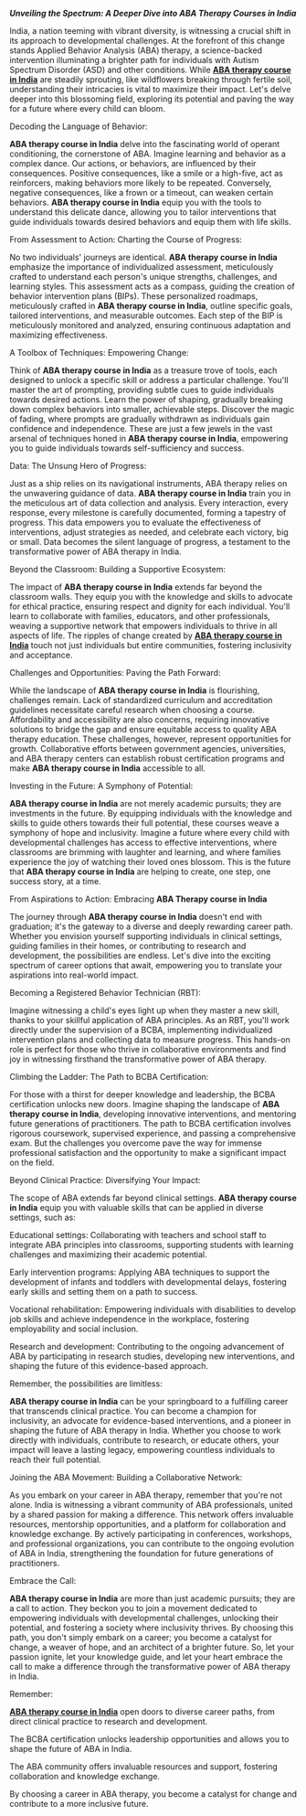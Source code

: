***Unveiling the Spectrum: A Deeper Dive into ABA Therapy Courses in India***

India, a nation teeming with vibrant diversity, is witnessing a crucial shift in its approach to developmental challenges. At the forefront of this change stands Applied Behavior Analysis (ABA) therapy, a science-backed intervention illuminating a brighter path for individuals with Autism Spectrum Disorder (ASD) and other conditions. While **[ABA therapy course in India](https://www.butterflylearnings.com/)** are steadily sprouting, like wildflowers breaking through fertile soil, understanding their intricacies is vital to maximize their impact. Let's delve deeper into this blossoming field, exploring its potential and paving the way for a future where every child can bloom.

Decoding the Language of Behavior:

**ABA therapy course in India** delve into the fascinating world of operant conditioning, the cornerstone of ABA. Imagine learning and behavior as a complex dance. Our actions, or behaviors, are influenced by their consequences. Positive consequences, like a smile or a high-five, act as reinforcers, making behaviors more likely to be repeated. Conversely, negative consequences, like a frown or a timeout, can weaken certain behaviors. **ABA therapy course in India** equip you with the tools to understand this delicate dance, allowing you to tailor interventions that guide individuals towards desired behaviors and equip them with life skills.

From Assessment to Action: Charting the Course of Progress:

No two individuals' journeys are identical. **ABA therapy course in India** emphasize the importance of individualized assessment, meticulously crafted to understand each person's unique strengths, challenges, and learning styles. This assessment acts as a compass, guiding the creation of behavior intervention plans (BIPs). These personalized roadmaps, meticulously crafted in **ABA therapy course in India**, outline specific goals, tailored interventions, and measurable outcomes. Each step of the BIP is meticulously monitored and analyzed, ensuring continuous adaptation and maximizing effectiveness.

A Toolbox of Techniques: Empowering Change:

Think of **ABA therapy course in India** as a treasure trove of tools, each designed to unlock a specific skill or address a particular challenge. You'll master the art of prompting, providing subtle cues to guide individuals towards desired actions. Learn the power of shaping, gradually breaking down complex behaviors into smaller, achievable steps. Discover the magic of fading, where prompts are gradually withdrawn as individuals gain confidence and independence. These are just a few jewels in the vast arsenal of techniques honed in **ABA therapy course in India**, empowering you to guide individuals towards self-sufficiency and success.

Data: The Unsung Hero of Progress:

Just as a ship relies on its navigational instruments, ABA therapy relies on the unwavering guidance of data. **ABA therapy course in India** train you in the meticulous art of data collection and analysis. Every interaction, every response, every milestone is carefully documented, forming a tapestry of progress. This data empowers you to evaluate the effectiveness of interventions, adjust strategies as needed, and celebrate each victory, big or small. Data becomes the silent language of progress, a testament to the transformative power of ABA therapy in India.

Beyond the Classroom: Building a Supportive Ecosystem:

The impact of **ABA therapy course in India** extends far beyond the classroom walls. They equip you with the knowledge and skills to advocate for ethical practice, ensuring respect and dignity for each individual. You'll learn to collaborate with families, educators, and other professionals, weaving a supportive network that empowers individuals to thrive in all aspects of life. The ripples of change created by **[ABA therapy course in India](https://www.butterflylearnings.com/)** touch not just individuals but entire communities, fostering inclusivity and acceptance.

Challenges and Opportunities: Paving the Path Forward:

While the landscape of **ABA therapy course in India** is flourishing, challenges remain. Lack of standardized curriculum and accreditation guidelines necessitate careful research when choosing a course. Affordability and accessibility are also concerns, requiring innovative solutions to bridge the gap and ensure equitable access to quality ABA therapy education. These challenges, however, represent opportunities for growth. Collaborative efforts between government agencies, universities, and ABA therapy centers can establish robust certification programs and make **ABA therapy course in India** accessible to all.

Investing in the Future: A Symphony of Potential:

**ABA therapy course in India** are not merely academic pursuits; they are investments in the future. By equipping individuals with the knowledge and skills to guide others towards their full potential, these courses weave a symphony of hope and inclusivity. Imagine a future where every child with developmental challenges has access to effective interventions, where classrooms are brimming with laughter and learning, and where families experience the joy of watching their loved ones blossom. This is the future that **ABA therapy course in India** are helping to create, one step, one success story, at a time.

From Aspirations to Action: Embracing **ABA Therapy course in India**

The journey through **ABA therapy course in India** doesn't end with graduation; it's the gateway to a diverse and deeply rewarding career path. Whether you envision yourself supporting individuals in clinical settings, guiding families in their homes, or contributing to research and development, the possibilities are endless. Let's dive into the exciting spectrum of career options that await, empowering you to translate your aspirations into real-world impact.

Becoming a Registered Behavior Technician (RBT):

Imagine witnessing a child's eyes light up when they master a new skill, thanks to your skillful application of ABA principles. As an RBT, you'll work directly under the supervision of a BCBA, implementing individualized intervention plans and collecting data to measure progress. This hands-on role is perfect for those who thrive in collaborative environments and find joy in witnessing firsthand the transformative power of ABA therapy.

Climbing the Ladder: The Path to BCBA Certification:

For those with a thirst for deeper knowledge and leadership, the BCBA certification unlocks new doors. Imagine shaping the landscape of **ABA therapy course in India**, developing innovative interventions, and mentoring future generations of practitioners. The path to BCBA certification involves rigorous coursework, supervised experience, and passing a comprehensive exam. But the challenges you overcome pave the way for immense professional satisfaction and the opportunity to make a significant impact on the field.

Beyond Clinical Practice: Diversifying Your Impact:

The scope of ABA extends far beyond clinical settings. **ABA therapy course in India** equip you with valuable skills that can be applied in diverse settings, such as:

Educational settings: Collaborating with teachers and school staff to integrate ABA principles into classrooms, supporting students with learning challenges and maximizing their academic potential.

Early intervention programs: Applying ABA techniques to support the development of infants and toddlers with developmental delays, fostering early skills and setting them on a path to success.

Vocational rehabilitation: Empowering individuals with disabilities to develop job skills and achieve independence in the workplace, fostering employability and social inclusion.

Research and development: Contributing to the ongoing advancement of ABA by participating in research studies, developing new interventions, and shaping the future of this evidence-based approach.

Remember, the possibilities are limitless:

**ABA therapy course in India** can be your springboard to a fulfilling career that transcends clinical practice. You can become a champion for inclusivity, an advocate for evidence-based interventions, and a pioneer in shaping the future of ABA therapy in India. Whether you choose to work directly with individuals, contribute to research, or educate others, your impact will leave a lasting legacy, empowering countless individuals to reach their full potential.

Joining the ABA Movement: Building a Collaborative Network:

As you embark on your career in ABA therapy, remember that you're not alone. India is witnessing a vibrant community of ABA professionals, united by a shared passion for making a difference. This network offers invaluable resources, mentorship opportunities, and a platform for collaboration and knowledge exchange. By actively participating in conferences, workshops, and professional organizations, you can contribute to the ongoing evolution of ABA in India, strengthening the foundation for future generations of practitioners.

Embrace the Call:

**ABA therapy course in India** are more than just academic pursuits; they are a call to action. They beckon you to join a movement dedicated to empowering individuals with developmental challenges, unlocking their potential, and fostering a society where inclusivity thrives. By choosing this path, you don't simply embark on a career; you become a catalyst for change, a weaver of hope, and an architect of a brighter future. So, let your passion ignite, let your knowledge guide, and let your heart embrace the call to make a difference through the transformative power of ABA therapy in India.

Remember:

**[ABA therapy course in India](https://www.butterflylearnings.com/)** open doors to diverse career paths, from direct clinical practice to research and development.

The BCBA certification unlocks leadership opportunities and allows you to shape the future of ABA in India.

The ABA community offers invaluable resources and support, fostering collaboration and knowledge exchange.

By choosing a career in ABA therapy, you become a catalyst for change and contribute to a more inclusive future.
